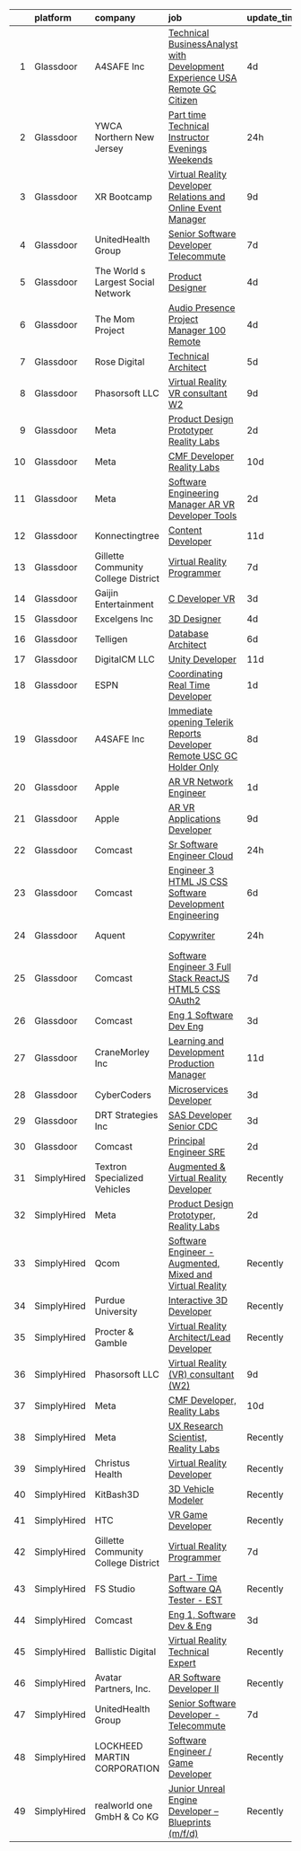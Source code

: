 

|    | platform    | company                             | job                                                                                                                                                                                                                                                                                                                                                                                                                                                                                                                                                                                                                                                                                                                                                                                                                                                                                                                                                                                                                                                                                                                                                                                                                                                                                                                                                                                                                                                                                                                                                                                                                                                                                               | update_time   | location         |
|---:|:------------|:------------------------------------|:--------------------------------------------------------------------------------------------------------------------------------------------------------------------------------------------------------------------------------------------------------------------------------------------------------------------------------------------------------------------------------------------------------------------------------------------------------------------------------------------------------------------------------------------------------------------------------------------------------------------------------------------------------------------------------------------------------------------------------------------------------------------------------------------------------------------------------------------------------------------------------------------------------------------------------------------------------------------------------------------------------------------------------------------------------------------------------------------------------------------------------------------------------------------------------------------------------------------------------------------------------------------------------------------------------------------------------------------------------------------------------------------------------------------------------------------------------------------------------------------------------------------------------------------------------------------------------------------------------------------------------------------------------------------------------------------------|:--------------|:-----------------|
|  1 | Glassdoor   | A4SAFE  Inc                         | [Technical BusinessAnalyst with Development Experience USA Remote GC Citizen](https://www.glassdoor.com/partner/jobListing.htm?pos=102&ao=1110586&s=58&guid=0000018359b91b5f9e43be6f375193c1&src=GD_JOB_AD&t=SR&vt=w&ea=1&cs=1_c63c4a6b&cb=1663657647327&jobListingId=1008142487256&cpc=FFA730268E216A27&jrtk=3-0-1gdcri6sbjijb801-1gdcri6sritn1800-2ea2bbed572fa982--6NYlbfkN0Bzkuy17zoNwKMVjyusHhR7JNYo3SmelKzW8jp1Pa4Tk4P-4RjMLb07I5tBKegwjZOAFUqBb8IKxUVbg6Sb2yF2hAbEuAUte_poIzZhZLj4WyiSQs1WdB5MlT4n1qy2b9rTwH5ewlskCS8S2BH_He7r53HZuLPJynarSWkdIg4Yvs9aL5M-VSltj3lLxAyIyU6mpb9jUTfEktDz4xHCmqM8gjjNTrxJGXX4mu_0_3iKfViLVHjzyrL6nOf5ryQFn5rTgwMwIDfUrt8C_fYcHNtODTjihswjXYfeumGmpv2L4NqsH09oJ07kFBeIMSFFPFqZ_-RzFlZCBcQddxKWpcoNifIxUHtwIzeawtz6rA_jYSxB6abUC--e22prZRlv-frvHJM9hdAR39y_1AV4I3c8Y06DG3ohWeJr5W0g22xL8BTTEP1VKmPAiXBStDiJbTwq3A2CEnMI-AjHTdwhCDerygBTr-pfvk_VCUavc9oM3go-BLzV19Iq0BuzlET56Ivo6L3K0fdVKgZT7COrOzakYSPBlRyQdGCEO-_ZO72LL-jVDKVbEoyjO1UImzNsVSENTshj2_fM_Q%3D%3D)                                                                                                                                                                                                                                                                                                                                                                                                                                                                                                                                                                                                                                                                                                | 4d            | Remote           |
|  2 | Glassdoor   | YWCA Northern New Jersey            | [Part time Technical Instructor  Evenings   Weekends ](https://www.glassdoor.com/partner/jobListing.htm?pos=106&ao=1110586&s=58&guid=0000018359b91b5f9e43be6f375193c1&src=GD_JOB_AD&t=SR&vt=w&ea=1&cs=1_67e37ca3&cb=1663657647327&jobListingId=1008149036620&cpc=B63DE67CBF13A213&jrtk=3-0-1gdcri6sbjijb801-1gdcri6sritn1800-16c0bc6b7b2a0289--6NYlbfkN0ADTHJS3VlMnw-ezkQPvBKpSkExxkBowZwFjI469JvilQOLnjpUdp_7uRNX6e_M-AkmDO7WRRh98UPQXoWUlp9Zprl5vnAEdLs-l6H0Efg6WXLWr6a-qnYk7402is9yovdm_dZqIw9LV6_JFlXSyRyoyOV1YUjtoFmhcylfeN5JqA3esiwu9rOlT5Eoz-zrgs1eyxNhpx-Qku2CVKUP4PqoIZ8UblzLgNWuRzM_TMZ1g6-qaveui6LAWbGzkY3qBST6JXoM8Kk0DHX7ECX2BzRUs1zo2Pf7DZPEGrFHlO2Me5wUC7x-A8wEGTuYslTgWNU4Gvm5gbWO5V_t0jWs8i5B3IEANSu5LKHKEqMoK5DB2uQzF2bYXoEYFZzF8PCx8wOXaGHaVM0IeId9RefOvP8gysJPX-yOZf8_8VMbVOZ5RAiTgVZDMYbv3EUwC8MO_yi4e1Xe5r56_RlL-Whf2JMVNXuEvSE423LuodbtB-UmeoTmYeiE0lLj6FFMHYTW1BQqQQLrKqd_gBo2Mc67cUvQgjsN_25OJl5GU-mckwD04A%3D%3D)                                                                                                                                                                                                                                                                                                                                                                                                                                                                                                                                                                                                                                                                                                                                                       | 24h           | Hackensack, NJ   |
|  3 | Glassdoor   | XR Bootcamp                         | [Virtual Reality Developer Relations and Online Event Manager](https://www.glassdoor.com/partner/jobListing.htm?pos=124&ao=1136043&s=58&guid=0000018359b91b5f9e43be6f375193c1&src=GD_JOB_AD&t=SR&vt=w&ea=1&cs=1_31a21347&cb=1663657647329&jobListingId=1008131023623&jrtk=3-0-1gdcri6sbjijb801-1gdcri6sritn1800-e45df41c8139cd05-)                                                                                                                                                                                                                                                                                                                                                                                                                                                                                                                                                                                                                                                                                                                                                                                                                                                                                                                                                                                                                                                                                                                                                                                                                                                                                                                                                                | 9d            | Remote           |
|  4 | Glassdoor   | UnitedHealth Group                  | [Senior Software Developer   Telecommute](https://www.glassdoor.com/partner/jobListing.htm?pos=115&ao=1110586&s=58&guid=0000018359b91b5f9e43be6f375193c1&src=GD_JOB_AD&t=SR&vt=w&cs=1_0f270100&cb=1663657647328&jobListingId=1008134370803&cpc=0C139D4CAD5A6DB2&jrtk=3-0-1gdcri6sbjijb801-1gdcri6sritn1800-38a9d9a7433f388e--6NYlbfkN0C8O9VKdOj_1Zh75e9_CvYhSsWVxS1Pvi5WUWhsf4w7FIc3O6B0uG3ldAQAeoX1gopL_eZkjMFUEdrL0eUEppvbnvSk_d6Jxv8WTdqgV9JpLm14mAPmG4wevejTDg6QeqWZOqf8H-4edc6dgfckk1NM7pPe9X7ANw5p2tNYUEbpKzUjmtheTcd3UGlVTl75kI8VoAZrKh0nbtl_ZF-g4pt_Sv4T3xXQ_tkdc0SdZjQBIuUNMW3m_7WYD18iPT9z7vW0YVCJmI2_N8ctMJjeKqH9Myax8hTCRJV0W2Z2JjFYOiqfMei6mx7kW2EEBaFwsxNogI5_nq5FJuwMM-DCQv5y-sY2wziC0N1UvbF18Hd-GRDlBFEs6hD3RnAL8nOUw-3V4a5KPzimS-xltD32a_AtetPwqbgLIM36TG8PRFbmiOv_RuT-4dfjHt2OcR4ll_8%3D)                                                                                                                                                                                                                                                                                                                                                                                                                                                                                                                                                                                                                                                                                                                                                                                                                                                                                       | 7d            | Plymouth, MN     |
|  5 | Glassdoor   | The World s Largest Social Network  | [Product Designer](https://www.glassdoor.com/partner/jobListing.htm?pos=119&ao=1110586&s=58&guid=0000018359b91b5f9e43be6f375193c1&src=GD_JOB_AD&t=SR&vt=w&ea=1&cs=1_a97456d7&cb=1663657647329&jobListingId=1008143817320&cpc=7F6F94E2229B3AB5&jrtk=3-0-1gdcri6sbjijb801-1gdcri6sritn1800-f13b01ed711d3a90--6NYlbfkN0DSgjPPcnEdvoK3uuxfISLALE6pB1FR7YSHOr_tSg5_QGIhoz_2VqUepdcKLBLI_zRG1OjeV5PyWtEEUO1DZITcBtqkyUCg_ukOJMmah-4e2nTsmLROrdVrKVEtNjrp5NVO9XmFiDHzXhW8qW5gUv1obmI82ewfsh2mHc2H-y9zmoA-2EExoktN6XNDUL6Q_lKZYIT1-wHZyMecvvzqMWB4gTnAqPYdBuwuEAYtWJ7agvdMPddhLF-Vm4u8pdRCi9B8D-uZ61FZfXvJNtL39dszlDCRC3xHHfCxvn-KF6XTnps52OmHifr8_nTuEZxreeOWfjpdHFc399lu4WRknLdHWDtkWEak8U8qzjGJEc_avrduWqvOp8T02U_vzIxVJcmaiPzh9Ayjtvq2kp7SQ07UckpVnkEnEZXgrwj-NQVdBQVxAA6IrD3a4k_rmePNdeK70KlzUugIUGXY2DI7eX1HHZJ-QqhzkLXJYyM31Tml7oBkUSF2OaTrWDOGps5l5xG5u2s_2SCcbNLMStmtnAajgZoHGVf6LdWLQgTb1bHaEn1tpQNGUOMpoJpr52TJ04__sHx3LTdcycNVbe-i6XM5)                                                                                                                                                                                                                                                                                                                                                                                                                                                                                                                                                                                                                                                                                                                                                       | 4d            | New York, NY     |
|  6 | Glassdoor   | The Mom Project                     | [Audio Presence Project Manager  100  Remote ](https://www.glassdoor.com/partner/jobListing.htm?pos=110&ao=1110586&s=58&guid=0000018359b91b5f9e43be6f375193c1&src=GD_JOB_AD&t=SR&vt=w&cs=1_988b1c70&cb=1663657647328&jobListingId=1008143568041&cpc=F7A2269C793D5877&jrtk=3-0-1gdcri6sbjijb801-1gdcri6sritn1800-9a50d5d223348ba9--6NYlbfkN0BDp_epf89aHDQhKpPegNJQ_ldQpEFZQsM9OcONMGxWx6pU56EKHF58QjVdAUvn2gWla3KR3PrgTL7Y5cj162A6u5QoKxXN8_PTdoj_1xdI3gcg1fufhqWFhN_E47CpqmBanmHmV-hqhjGEUXc6bXmeOnBJF7RUkJJHKBOfQLK4n-zEb_DR43TdzIQo9DJJC3ynUWrkcjXgirSAVH1Om3KzSq04Y_ba703J0mjwbDl9voB_1HHyKNrKJ209wWdeD6Qh1nGwlOTWZhX-pF5dvct0TPOILn80fU07DEcquvfjX1KIXD-hIF_F51QeW89Uo0nTwzQL0otjlYYLn2JSqFmatXvYBkVaXuyKn3F8UVu3EJYMk9Nxtk4Uy4SOHvIkwU2bM48dClnkYViroa65YQs8V8Fih7GG6bqAyaPEk3xOhERliXIcFwOVHZZymZf4ZTEGS8-b79CDOWBmDB1TuWhdhNT0HvWCtax7E9yxfGZxXJg8W6jKxQdAfOSMrKDl870LZv5zuMSuky_r70dJJKIIUw4960piAw5cgcTKpCAL-9xPNHi9YPs67WyL9v9K5cnSU749HZR85w%3D%3D)                                                                                                                                                                                                                                                                                                                                                                                                                                                                                                                                                                                                                                                                                                                                    | 4d            | Remote           |
|  7 | Glassdoor   | Rose Digital                        | [Technical Architect](https://www.glassdoor.com/partner/jobListing.htm?pos=118&ao=1110586&s=58&guid=0000018359b91b5f9e43be6f375193c1&src=GD_JOB_AD&t=SR&vt=w&cs=1_833bf709&cb=1663657647329&jobListingId=1008140749375&cpc=0C139D4CAD5A6DB2&jrtk=3-0-1gdcri6sbjijb801-1gdcri6sritn1800-38f8982a1519aa47--6NYlbfkN0BvrjnhlIknunj6B5uFGHHla5BSmGDnouF8_mjReNBU2kRZZ3EzJErpwlB0shyrLhCFWt-4hesfhg4b3eh4KmA0S9-MT_h0YqwC1eiROxq9fCiMG-zEbntbV2L88dl3E16guXX_mOchMw0yjYkVc3SzFRH-JVyP_4Mc75W0QQU_ags_PUIGN1AnzNhzOGhkk0if4a9YOfICIUjaQ-8jHLPHpC5i61yj4lMFcOeU6eDfmXlEmwydXRmMlLaMryR2yj5RskNibQ9yrkPg_m1UXOPaP5vk1y5o9dfPheNHBed5qVkrI8ZYzVRyvWm-VByQ9665wuZ6yjv8mAI5fpuAu1xCx1b4-99lYQJDsrvxVywkma226mEs9E6M0bp4y7jTcMA9UhvwZdBMcYazgk2EcKfUgu7Tf5eudLqvCDwvb8WGn_9-XX8tiDazrbBwzKstpDRHIL06hKCL-rAc7EbUbYTSQJedkdzeF2ggS7EViMMAwCuHkbXjgesoRI6QgeKUAR6dThn5sVtRSUOlZshXDj0W15ob45I3eGo7LvWuWQx0tmBDRx6LzieKqFi632un_dAqb_DTN61kwj2jQ_L-WYl1HYlrXCUh-_93--3suNDBYf-gdHrUT9no)                                                                                                                                                                                                                                                                                                                                                                                                                                                                                                                                                                                                                                                                                                                         | 5d            | Manhattan        |
|  8 | Glassdoor   | Phasorsoft LLC                      | [Virtual Reality  VR  consultant  W2 ](https://www.glassdoor.com/partner/jobListing.htm?pos=122&ao=1136043&s=58&guid=0000018359b91b5f9e43be6f375193c1&src=GD_JOB_AD&t=SR&vt=w&ea=1&cs=1_bfadc880&cb=1663657647329&jobListingId=1008130940336&jrtk=3-0-1gdcri6sbjijb801-1gdcri6sritn1800-e0a4ef0d7a0591d4-)                                                                                                                                                                                                                                                                                                                                                                                                                                                                                                                                                                                                                                                                                                                                                                                                                                                                                                                                                                                                                                                                                                                                                                                                                                                                                                                                                                                        | 9d            | Remote           |
|  9 | Glassdoor   | Meta                                | [Product Design Prototyper  Reality Labs](https://www.glassdoor.com/partner/jobListing.htm?pos=105&ao=1110586&s=58&guid=0000018359b91b5f9e43be6f375193c1&src=GD_JOB_AD&t=SR&vt=w&cs=1_8b2e5e85&cb=1663657647327&jobListingId=1008146230331&cpc=217C45A42544DB93&jrtk=3-0-1gdcri6sbjijb801-1gdcri6sritn1800-aa15c3213bd17bbf--6NYlbfkN0DYl4UJW4r1Vl7FEn6T9F-rD9lpC-0oMJVSiWjK_MGUd8e8cHXcpv6KPyjLHZEfqkWzKOszKGq6dqKS_f0uPbQ9LVsYev7zRNr0fC-CJeJ1xlH1wwyOJNk-hRByXBW9wEDFjd2UdYXb7YaHgkFRTz8MZy2ebI2i5U6pyNwa7bJVmT7LtLgUZ_4kygSbLXc3ayY5IgXIjKOFpn1_wAnirSRM_m1dlo7-sxP6N8d4Zs-LOiEkaEfbXUELDIaBbDVCjmOgKRGNh5qFleX7Di4pFdJwjy-702kboXRJhpVewBJKRLj_uSfUxvv0hykflDO0x1bN93dqs-gKXEMo-AZdbsvBwemBSEn40_GH9Z9vmD9pe3Dj_hHYSKzLLx9d46A7Yjt5hRDD9BTRbGg-NhszP0fLsgsRJvH1CBikVJkdXP66Etg7GLdDZK9JpxLfNGcq_ghNN7admPbTU7RkxYk2KTTDNkBlw8IR4T3ZeFYdJJ9ATZI8BrOF0hDLbuc1U5pwnLGEU5km2-7bTxzlVzQmuKIwGywjQ44uzVMvQOt9JSqEfaZFN3N8HBtEl22fMWSIWR9yALKi9Yx_aT3jQH9SnHGoO3AQN9EBR93L952yoxGD-9mnpSI8SvWsHogxaS_Sr0IHO1pZT3FTvaMJvHoDef-GKODY_HK0BEm2QVV6kLCJz581gZPHzBngYWXgoCpUlW-kLzsnIP9g-zlD4rDghI9RGbaRitCbmXFx8A5ev-HxiNk9xg_1V73CRug2TzgjnNUP4cad_g-TAspAv9P_AJ8LptsTMxPw4IyuRt9DyrsfK0ykodDBxu75eO-LqcYXpir-pmPznAy78kBwVNR9-T6XoKsZWEQJvC9VVZTWagL4mbe_n5LuPY6I1LZNDGBql_vSC_o3PsJ2yHESN-yZpA4zSqE6BR6Vej5dPEIfEixE3UK1KUBu5Ab_izJe20Yo8t3rZds5cde9ZlbQ3q4g8L-sPNV7679HCHftce26JSWJE63IIaxS86jwU1IxVTp_N0CylM8t3HMuDOZWx6587cBpCkJcnK65WjMdD_UA1QzKssvoHOUA9qbJ29ax2f3UZos%3D)                                                                                                                                                                                                                       | 2d            | Remote           |
| 10 | Glassdoor   | Meta                                | [CMF Developer  Reality Labs](https://www.glassdoor.com/partner/jobListing.htm?pos=123&ao=1136043&s=58&guid=0000018359b91b5f9e43be6f375193c1&src=GD_JOB_AD&t=SR&vt=w&cs=1_700039d5&cb=1663657647329&jobListingId=1008129546943&jrtk=3-0-1gdcri6sbjijb801-1gdcri6sritn1800-a8034b631bc84d87-)                                                                                                                                                                                                                                                                                                                                                                                                                                                                                                                                                                                                                                                                                                                                                                                                                                                                                                                                                                                                                                                                                                                                                                                                                                                                                                                                                                                                      | 10d           | Seattle, WA      |
| 11 | Glassdoor   | Meta                                | [Software Engineering Manager  AR VR   Developer Tools](https://www.glassdoor.com/partner/jobListing.htm?pos=111&ao=1110586&s=58&guid=0000018359b91b5f9e43be6f375193c1&src=GD_JOB_AD&t=SR&vt=w&cs=1_aca1a630&cb=1663657647328&jobListingId=1008146626886&cpc=48B9F4758953335C&jrtk=3-0-1gdcri6sbjijb801-1gdcri6sritn1800-17557c42fdc8b75d--6NYlbfkN0DYl4UJW4r1Vl7FEn6T9F-rD9lpC-0oMJVSiWjK_MGUd8e8cHXcpv6KPyjLHZEfqkVQyaynndbu6pL3H9sRYDGxerKt4kbV4_BrnotzfbejBdk749M--u6S4WtPPjkSx9gUemBOQcLC_4Kqi_f9Z2bXq1PAbY9pUxscEKq_Lv9zulJNPnig673QdFt3i5WW_T1bxk96Zs0NaCrhpo22imkBGvfs13P7-7C-oMMRqnwLWCFeK5qwxftWoHPvxEG_UHfdbW5sShUsN-EkV8tk35JQPI1sqy9O-D5HZxxcq_JohqA39X_kzij32WHFpKFW9Dz-NMaTlhyCCVMs4BbsBfgpSIwf0ySxtDCon1bTyMN8S_-XvZhHAzCm5bL2RONrvwPAfW3P9NP_NFnRE56Q6TtXVp5a1R8nflNqoWTnsf1m2FB02BVSDE4i7H-HewHzgC55m7musRd60MCHRiiFbJ3vhhf0b9t7G2P2gNESU49VSuqvFHJZ22w_YxuEsx8EA_3D3lsFD0lmrm6QqUiVt9T9kWBFGD_2VavIJPinytKkXtyHFanTykO5rOqb8bYceu1wbjfSCDmdxvjAUEoHYb5N1_3dNblw-PceChiNP77LQyO1KZ_LY8034C2tDTFcN0CNPJSXR3SMODlePHIPPcdBX3UqUHQf0FHQoiZEvd7DEo17ISbQnnxgmG-uEY6X8U60IVeyXQiMoFVf8kqGp8mom88bPYtAphPXxZGaiAKI3l44ji-BWSB0qu6EI0cHmO6kDUk6PDOCvoM_sXly66EPhMSxPoLr2lYxYPh2dFieQyM_H7gwVrKgk8aR7lSzmJEdLdZL8D-Rb2voh0UcSp_lbI8qibsXkdFLY3QHx1CUWKGGo0CIErMnpBjy46b98osOm4mTPILOwv2LTliZM-s9h64laQYeAsz3Gb5ZxThQtSmmaMqSa17stfWUEIPvBTvLwNMyIb_7mlaOaEa1OO-Og1cu2uwnyVkZy3Tx1_JLeZtq8bMAY36T6IaOadUE86CyIz_Ejh5aVSe-u307nrcQRegs7jmI5EDN0H7f9YC9v6ODhOkS94cgVhR3OQMBn6M%3D)                                                                                                                                                                                                         | 2d            | Redmond, WA      |
| 12 | Glassdoor   | Konnectingtree                      | [Content Developer](https://www.glassdoor.com/partner/jobListing.htm?pos=129&ao=1136043&s=58&guid=0000018359b91b5f9e43be6f375193c1&src=GD_JOB_AD&t=SR&vt=w&ea=1&cs=1_bb058a57&cb=1663657647329&jobListingId=1008126155644&jrtk=3-0-1gdcri6sbjijb801-1gdcri6sritn1800-66335ed0633e2768-)                                                                                                                                                                                                                                                                                                                                                                                                                                                                                                                                                                                                                                                                                                                                                                                                                                                                                                                                                                                                                                                                                                                                                                                                                                                                                                                                                                                                           | 11d           | Remote           |
| 13 | Glassdoor   | Gillette Community College District | [Virtual Reality Programmer](https://www.glassdoor.com/partner/jobListing.htm?pos=101&ao=1110586&s=58&guid=0000018359b91b5f9e43be6f375193c1&src=GD_JOB_AD&t=SR&vt=w&ea=1&cs=1_ebe46973&cb=1663657647327&jobListingId=1008134555804&cpc=D6DEFEE27D6A642D&jrtk=3-0-1gdcri6sbjijb801-1gdcri6sritn1800-c7b949bb228328f7--6NYlbfkN0BBGG9LMNqL16EzDx9S3nKk4b6IwprgSJginr0DZD_oW_fGju1lNZoRnkzm2OI72Ylx0dZDMqi7giitJ48NMFf9c_zue4cCL7VMz4RraAQZUZZDxhKFIAWKQjqW3-QgE1fzyr1INYtnRKFWhykhpSBi3H4V97NGimafh_0v3AAQ4xSjiQRpwrR16gf5mJRkJtTLwGK-akPU-Q3oAaD2FVz7lLJ_lROJLrtV751HPDFs21MWS3wZn8QZ2EjAm-6rX0ZLIcQYiWEMuO97Wu6x4-dvpRljh9bLnTEnIb7YsVTAAQ2ZCvPnjlOl0YwVnhWh3X4iiGA78SACC-w5pUZ0Q0YTMdJtoMfAXOK3iNahUtojRwZ2gyRKrMbOQh6kHgV_tcgR-DDqXbKiysYZKcmARbc6skdK8NhcAZEI28cvcMWfwbo363eDbNe5BuZNAdVO5e5s9IGmGdBbozJBLmRnExPpxdSBAPVFIIMV7N3T6i75iXOsfsQLVKSna_YshzRgRDVisBHDLNWotA%3D%3D)                                                                                                                                                                                                                                                                                                                                                                                                                                                                                                                                                                                                                                                                                                                                                                                                                 | 7d            | Gillette, WY     |
| 14 | Glassdoor   | Gaijin Entertainment                | [C   Developer  VR ](https://www.glassdoor.com/partner/jobListing.htm?pos=128&ao=1136043&s=58&guid=0000018359b91b5f9e43be6f375193c1&src=GD_JOB_AD&t=SR&vt=w&cs=1_f650b7dd&cb=1663657647329&jobListingId=1008144484640&jrtk=3-0-1gdcri6sbjijb801-1gdcri6sritn1800-225acd0614a079f4-)                                                                                                                                                                                                                                                                                                                                                                                                                                                                                                                                                                                                                                                                                                                                                                                                                                                                                                                                                                                                                                                                                                                                                                                                                                                                                                                                                                                                               | 3d            | Remote           |
| 15 | Glassdoor   | Excelgens  Inc                      | [3D Designer](https://www.glassdoor.com/partner/jobListing.htm?pos=126&ao=1136043&s=58&guid=0000018359b91b5f9e43be6f375193c1&src=GD_JOB_AD&t=SR&vt=w&ea=1&cs=1_378405f1&cb=1663657647329&jobListingId=1008142431333&jrtk=3-0-1gdcri6sbjijb801-1gdcri6sritn1800-658a0057267ba2d3-)                                                                                                                                                                                                                                                                                                                                                                                                                                                                                                                                                                                                                                                                                                                                                                                                                                                                                                                                                                                                                                                                                                                                                                                                                                                                                                                                                                                                                 | 4d            | Remote           |
| 16 | Glassdoor   | Telligen                            | [Database Architect](https://www.glassdoor.com/partner/jobListing.htm?pos=127&ao=1136043&s=58&guid=0000018359b91b5f9e43be6f375193c1&src=GD_JOB_AD&t=SR&vt=w&ea=1&cs=1_86cf1e8c&cb=1663657647329&jobListingId=1008136841801&jrtk=3-0-1gdcri6sbjijb801-1gdcri6sritn1800-134332566407a705-)                                                                                                                                                                                                                                                                                                                                                                                                                                                                                                                                                                                                                                                                                                                                                                                                                                                                                                                                                                                                                                                                                                                                                                                                                                                                                                                                                                                                          | 6d            | Remote           |
| 17 | Glassdoor   | DigitalCM LLC                       | [Unity Developer](https://www.glassdoor.com/partner/jobListing.htm?pos=130&ao=1136043&s=58&guid=0000018359b91b5f9e43be6f375193c1&src=GD_JOB_AD&t=SR&vt=w&ea=1&cs=1_3be56642&cb=1663657647329&jobListingId=1008127157168&jrtk=3-0-1gdcri6sbjijb801-1gdcri6sritn1800-aa3401c364fa0a9c-)                                                                                                                                                                                                                                                                                                                                                                                                                                                                                                                                                                                                                                                                                                                                                                                                                                                                                                                                                                                                                                                                                                                                                                                                                                                                                                                                                                                                             | 11d           | Tampa, FL        |
| 18 | Glassdoor   | ESPN                                | [Coordinating Real Time Developer](https://www.glassdoor.com/partner/jobListing.htm?pos=103&ao=1110586&s=58&guid=0000018359b91b5f9e43be6f375193c1&src=GD_JOB_AD&t=SR&vt=w&cs=1_02f519d0&cb=1663657647326&jobListingId=1008147927815&cpc=AE9F6614D4EC1B58&jrtk=3-0-1gdcri6sbjijb801-1gdcri6sritn1800-8bdcf66edd0df7af--6NYlbfkN0DAFTyt7pbDCC2JPO79CSdi1dIb81yjczP5qsKcZIxgiYm3-7g-689Ur9xqU8QiYHUy96pxBgadkC_wFOSnWlZqkoQgUJ5SDCof8Je01qkONcS1GdxbsbYMJpvmZKzCv3IYT7DQtLb7sQlbXMEHm1Fdx-dCuAfnpFs_At1A4hLwzbs4fNGngPTQBgz1pCeS6AQfjRgFjzEVBr2nX20Yamn1IdWx3sbCi4pz291IH_P-pe_qveZGEsuVZY8E1hu4W_vzk0kSU70weEgOjXUT-U7pQVf_2ynBSz89fLlmP7PYM9EzSQAVFv8-TgCLuC6BWE9ZWAfVkxhXpcMRxeY5hxN37lz0GE57g35mv2GmqQHO9LTt-xOBHHtIYxm9wz0cCNmEtHrVd_8tlJ1Y5JMubpW-9aGfBezO9g22j7znHZ1wPT0PXigvDQ4O5X5TGDTRL_E%3D)                                                                                                                                                                                                                                                                                                                                                                                                                                                                                                                                                                                                                                                                                                                                                                                                                                                                                              | 1d            | Bristol, CT      |
| 19 | Glassdoor   | A4SAFE  Inc                         | [Immediate opening   Telerik Reports Developer   Remote  USC  GC Holder Only](https://www.glassdoor.com/partner/jobListing.htm?pos=108&ao=1110586&s=58&guid=0000018359b91b5f9e43be6f375193c1&src=GD_JOB_AD&t=SR&vt=w&ea=1&cs=1_0460cdb0&cb=1663657647327&jobListingId=1008132359645&cpc=AF1E4A3695F490BE&jrtk=3-0-1gdcri6sbjijb801-1gdcri6sritn1800-5ce361136a4681b2--6NYlbfkN0Bzkuy17zoNwKMVjyusHhR7JNYo3SmelKzW8jp1Pa4Tk2raGOEy5KgPbfJPdBmcKmRw35whf30mrZP0cR8Vs54RPfcd9NG2M85kepgCUpVkiA6rpdOVkRk7M14uaNcdhRYZba-7aJz9pL_fYpL7PEYw9D8xIhaoSfyaJz2YuoKxdSi1qdiQt9EtC06qGmKBSsroKQLCbwlsOS90oaiIB_Y9-2slA9-dKetyOtLQ6Q5NhIIwipTsb3QlntWsXaVzqMYACYhDKasYHJzmhnLiNkndOtvIw57cOnkqxiX4xMpuKe_kCBL8DChJFVrzOsNgntNSO2HxRiQN5VKiNYuLxVmmteDN7uz6WFzHpUPWI6Meyqj0bw9TRR0CAdIC_hQM03abfzmq1eFfv0KzYYVnLbz6CCSBJTR-SwkkobD0_lE_rMblFoYXttGwwZFO81hF_hLbdmQX83r4qn8eyipnabYFtA4FUl6oVTUZkxJ7cxajPYLp6w6NEMLdvPrWlyaAq60Hpin7nDYGBA0eZKnz-2Vdqe3qTfO3xrrfj_Hu0VdvO4nlAt_5NqTBa3tDZEY5TurQC8OE_2S8-Q%3D%3D)                                                                                                                                                                                                                                                                                                                                                                                                                                                                                                                                                                                                                                                                                                | 8d            | Remote           |
| 20 | Glassdoor   | Apple                               | [AR VR Network Engineer](https://www.glassdoor.com/partner/jobListing.htm?pos=117&ao=1110586&s=58&guid=0000018359b91b5f9e43be6f375193c1&src=GD_JOB_AD&t=SR&vt=w&cs=1_8a7b093f&cb=1663657647329&jobListingId=1008146966891&cpc=654405A9B1E0A9F5&jrtk=3-0-1gdcri6sbjijb801-1gdcri6sritn1800-e6ade00f2ab8539e--6NYlbfkN0BvKrLyj5gPmtZO9T8euul8TCxuuKNOtzRJOomxnwSEodTz2Bc-sPZl29JElYHfcoShqmouAB7VM2wfMbtCwPqy3LM_bLnNYeDW0Dli6OPY7IKVsG2oCoLllE5v4DMkD29xFyVXC4VyNdnyMQviPNnPlI1pY50Uz5rFzRI-jlCFRDMxvQEuFqd941o7lOfah6bi5EnEQaA7oRjMJk6ytTlSjNOdBMxTrcEI78jH5BbWFRBbgs1zwmo7MdPy9-ZjmlX7KbcWGQuZH4UBB8OK73iYcYQgW7cS9ymXUnuD7WGFtR29dfxYZ0j4plL2C_6903OzprORHSFpgmPd9zQhkmFoGsWlNPux6-LXXipdCyjI1-vvNsm9BzHT_NCnjBX41UGD8KohZMD1z4ygCFlBxVgXlJF82Z0OhZ_OhYH9Xqu6MKiU2QaEzsMMTjQkjRjweOpsRIh-0BSXaY840N20uJNCciOM0_oX8y35ij3eTk6drSzNL9qXgWvxEplrAP0kduocnSGzQzfHlFLWwU6NkIGXuOezaXf6UxrebI1Eek0Rt2Sinvn4LOiRXqv_wB57L7H8Oq_I7hC7Y4sk-eOJ1BNh_qKHlALWVPkmQlBj3Z6w62LstyZNQJ8hqQ6AYeNz1uXZyDPH5KrR00sLbkxr_imV4fj-ZLhdD9JouBNdV9oxWbsBlgNV-UbDGcveUb7hJKsSUUfbAc7IA--U0FVg_b2rNPg944NV03nnhaJyNW0_L5xYZLSifOlXEWX5d000CUWMEcabQLw5SEnxMUV9uBgS_e0FpFiicE-h8JMP4WLvreClM4UftAPbdIyzbdRCQYnOkzcHUkj-31Qg8K5ePCt-JiKtkNsIS2TluWQuBgClO0IqG7A2yZl4TKKHa0bxzJpb9abI509zfhRStqiCQ0ls4mmKuyvcq6lQPCY_NK3TX8fTeiSr_WwLwBP5yYWeC-IlKKTtlIHhqA%3D%3D)                                                                                                                                                                                                                                                                                                                                                          | 1d            | Culver City, CA  |
| 21 | Glassdoor   | Apple                               | [AR VR Applications Developer](https://www.glassdoor.com/partner/jobListing.htm?pos=120&ao=1110586&s=58&guid=0000018359b91b5f9e43be6f375193c1&src=GD_JOB_AD&t=SR&vt=w&cs=1_ba8593b6&cb=1663657647329&jobListingId=1008130706359&cpc=AC285F3A3ECA6BB0&jrtk=3-0-1gdcri6sbjijb801-1gdcri6sritn1800-55059640dd1773ed--6NYlbfkN0BvKrLyj5gPmtZO9T8euul8TCxuuKNOtzRJOomxnwSEodTz2Bc-sPZlbtkML8D-m4r1Ix6DLeqtxr4SLEKKe7r0fp9wumlFf3rpyvb7KthvRZw6AxaMg4CoDi8hnnfQKaMLXkzhB-_nJGUN4qPAjJPhNVCUnqfVdP2BW7V9NxLCCqUI0oztWxRekC_7FI9g4rkLZ7TWpB8n-jxtG6geAgVtNItuemmziuOwZ_zhWRh8L5vjCzibVMH8g82oUTZhiBLcz7OC_rcEDSktQ6BUXF-0e_Drsxo6B0Kez38YQQnT3PgWuX8FXy260n_GEAZuw1UaY-iUMMje57TG6zZMfitcXx6rtKE-ZfWavYY-Kz1SKAI4t3l26Jk7vnvNzeRrXQ9XQeeBxM7gr7FDyYO9G00_-7M-upCZ6rvUDltpG_Z84kxPafR0bRxOHnfbJXFlXXcKVXEHruBMnY-kDv1ny2v5K9FnqTM8Q5Ifr1ZZ0suqIp8EJB0MOuTKzO8EA8Xx9k3XGH9hZKPHuDCTzpQti-d7T1TTZYIUbkyD8r735_fNPxOHIZLs5UAVnS9pBx_wPIs61bnD5L7Fx9dOLxabNbRA1pi0ivG4krFZYnsiFIRAmpWyjVITPd-9_jIMN-3Bl5fo3beQpaizzPVo5NG3RlvEombcpL3ogzUiuTS01PB4cOGOwEuSkPUtUeIFSzc5y-eIXBFCJ_IqjmXFrYIQWrZUBx8J6pbU0ockPo0wGSP4RUD1ZegnZ3v4LIENZeIv1Orooa6hBBrRoAS6RexbXH24czXR5VRM4O5eG0wa_y520nO2j-LraqDxO8GcQRQpQ-Cw0_7IDr9X0U7dz7YXtZkJCrs4WBTbMTqSKZqX_3g3T6cCVaCJHEbdBmbjlMH-KuNmsc8BAecU08EaYJKwiYjfXkPr8cf7HcFm5Rnytt8AoT5zzYkX3iu5P-M_4WyKppWsehesV86Cwg%3D%3D)                                                                                                                                                                                                                                                                                                                                                    | 9d            | Boulder, CO      |
| 22 | Glassdoor   | Comcast                             | [Sr  Software Engineer  Cloud ](https://www.glassdoor.com/partner/jobListing.htm?pos=114&ao=1110586&s=58&guid=0000018359b91b5f9e43be6f375193c1&src=GD_JOB_AD&t=SR&vt=w&cs=1_afe38ca0&cb=1663657647328&jobListingId=1008149610012&cpc=4B86475FAF393599&jrtk=3-0-1gdcri6sbjijb801-1gdcri6sritn1800-b8ebbb85b1c9e586--6NYlbfkN0Cj-KmZPsf9w80C8b1WzNVrlanjD2SXJjxuCbUWHsXPZlTAgGmdtIUzoKTi6fK6Wvbg46zGuXmpZDedazFsvbEWAbuASaDNkkMDHL6Sxkawi8N-YuZXsdKFSe7cqpWS0Ec-zarlO84wGoVhxgbDCyL6uEwpOECp6__3NICdWGxhw0VhbcPVwtGqdnt8DbUUkcN-pe4FDRhmTmAqDXs0lq19xK2FIlSsazALaaMktW0sWVFhPcNURz08nrB2jagv6UOBxjh4APhQR3BCy3x91eTT4knBDXMIF3RvgXcezaIjQzABIgplAYMLWlvxCTerkw2FJG8yLSC1UVxwfDkHQYZoUKpOniYg-Ii6pqWril9IycA-SNZcU2TI4oH5bJX863hpoTYmFYCXILO3efbSrn5z-e6EDncY7Ls0ZqN_Avf3BJwe7lJgcxKlb7QuL5n15Ku8PVtgNWB1xIigV47PfBgnBxVUHzW3J4OsaL15PF1DSgEeIhS3zfqCf9n9ZiGM2NSQ4pL0Uw_lt13xV1dziQ3ME5_MHp90U-Q9N7tyAG77p_H0XnG-j22zrI20xSwrCrCm58GudAC-DHuOmedeaaImiU4JkcnZOkZnGO0p3ITEPc1et1pkyqGpNquIZ9NXTAvG-qGPQbMfDR0BNe7IstSXMKD66nrfxxbkUv5L37KoiJklF3D7DASqkDqXw08ANr2Ezrsqz2DHbrZ-WhzbXNtPSpbVgCJO3_3qG7ntelWx22BmsUCf_GMi6K0r5hGl2oWAmSdOT_pmRSEVUVJLUO2KQsxXAGiQzemH9_EGnYfp5ReYVAaGEPYLkN8a07jduw5Qhoyh_mCtubcVh0g8WUuVpCL0OnfnrB19BzYNQlPeQ6YMwH8aebov_y74OEDxvVRvdVpqVii2KSnP3bgZ_WImPlcVO0JeV_pjShqSlSJHIQfP6l8YKN-snDfgd3-OkaUJ2Oy_FaPPmA8LoI9SgVCm9YDk5E0l1JW9V5HveZ_dZoqZkXR4EKJkqVEsZxCOzf4HZvfr-ydTW2qZW8cbzpfBoaDlSn74RbM0uLuxLMG0W-95IF8O_ujsUZY01fqF2ahEOelcNflr3byAvErfKnrLkRC-yLeJrgXJRNg_LQm-gVluBkLom889ILl_pbw1AoIdNBr-AyOa-jW4PyBnBIlU)                                                                                                                                               | 24h           | Philadelphia, PA |
| 23 | Glassdoor   | Comcast                             | [Engineer 3  HTML JS CSS   Software Development   Engineering](https://www.glassdoor.com/partner/jobListing.htm?pos=113&ao=1110586&s=58&guid=0000018359b91b5f9e43be6f375193c1&src=GD_JOB_AD&t=SR&vt=w&cs=1_c5eb5444&cb=1663657647328&jobListingId=1008137671489&cpc=1120CD366D53BFD9&jrtk=3-0-1gdcri6sbjijb801-1gdcri6sritn1800-671d81c647333f97--6NYlbfkN0Cj-KmZPsf9w80C8b1WzNVrlanjD2SXJjxuCbUWHsXPZlTAgGmdtIUzoKTi6fK6WvYg1wv3xwoMly1ljYk9L8pZrhrAu-lvNfK_oQ7mLOkmE8hnuoQOFOM98wh181Q7kSOI3pdg4crNEvTaaeaohU5irgGoWEfJT9v4y0XT67-2dymyKaTpAHhXed8kGs0axQY0-MwTSaqOYJ59Fl6ZXdK4X0S8oCUkvuaZ3d_fQ67QlCj5g0dTmiK9IHpmYzkZH9-ZSjYBlpl0LAdsFMiGx4msyyOr-aAeKiVQg1ZY_PjWFwW02ExTqUX0hLbgaSEbXMvOqL5UvemZsjIYAKyWQTHLdo2qzCzOtyrlupNZPvkycP1e1gK4NcXW91tGpCXesXxFVMFhSSnzQDfEvjDFOWqdiuXA_2wu1YIXHeAi2rMWJ4ELy5RhQRO4m5I4p-5cMtSu6f8jcCqHHSUuBRHTibi2yegb5taaCVC2gVEczr7GkoxWhihFFvUOmELWyvXTeRzb3oLW3TAIN7rL089qJCHOIxiX3T-_5EanEYrPMl8El8m6HGmW5_DedQe9lQar4tojcJTbUDJe05WjyFNhJmsLs7kExZhbCcjlDFg_edkquVTc2aIy8UKHe_EEb7dU4a5H-o0Jksr-KpIZvh6qWk8nZeXnCKWClcZJC6DbXADOQ9KaI4czGoPjekyYN6FW9W30x_K0SOWeIDEo8B_nofqy9L3jbKEzid94N_vclf_p_yUGFFgigl60URrXaJMXdItexVCs9Zy4QivoWGqG1fuwC-1I1m59nNKRBonrghdEzujjw8xLiuVsQBsyLm19Y6waWi5SP6SlZHT2F1c3sgvrEAU0C2hybO9PPZ-U8GReK5_9NC1z8-pw2x6c82xpfySWr4gCJSUgbW4fL5IfpxuVK-2Ota9Lmt2306nXApwhqR8coWLqXYAji2d-fB15U9sdOKmZs2lJDHu7cwEnkwGvez0QuT1lFk7g9jIRYhifCwXuV2gAWLRcEamrmHQ-Td9q-KN8F4wIISI3C0lq3zvoIX9IiGb6bkqh_cA60ZDdj4Ji5SU6wXdq9VGXRCTro95herne5J9r-rbolNVKCgUhETMGA4kdbTe4djkZcqkiRpmoLXzVp9gWyZYXbDnjuy-rGEzgqSVk1z4Zf0xmACbL1Xpz0MMdHXfA4yLBdBWSpgYTH6nxh4UBfRNNKnylJrf9cJS2qjuEU8tIve102iqgm5W1BsoRwFhA5vBq47wIqA%3D%3D)                    | 6d            | Philadelphia, PA |
| 24 | Glassdoor   | Aquent                              | [Copywriter](https://www.glassdoor.com/partner/jobListing.htm?pos=116&ao=1110586&s=58&guid=0000018359b91b5f9e43be6f375193c1&src=GD_JOB_AD&t=SR&vt=w&cs=1_c2bd8883&cb=1663657647328&jobListingId=1008149560635&cpc=FB7E4A1762AE5BEC&jrtk=3-0-1gdcri6sbjijb801-1gdcri6sritn1800-44a054f2317c41df--6NYlbfkN0DMrcEu7yrtATojKJA7cEzGQ3FdRGWLh0CZQInL4ECGI9gD0Wolx9R2v-Aex0-GK04WQ_Gdw9peU0mJ74Nv9j4h28cknoma2wMlPK_alqmnYvYsHusEOmMEJtwcngNn3vniXk5FVQPyiqeSUbFz3Zt1lgg3jXbSIE0N80cjX2gMb6o4x6wdCAGhODlplTfc9IXH5yOpY5eiYKRam2hMvl76ygnUugibx9YWJKh-i0R4-rbDpJ1V16nSYaGQt_4gnRjEa9y8qE8TrWEjHHLGoQUoPz5iE4zlFNrhbx6qS0C8Cj2-CFs4a_FqAxcl-LyioWwDZlsMA_fzOIp6fIdxMpKZLRWToo6klRjhJVJJLHKAW3Je9-LbNfISVwKh_4CXEn8_8vTmjpOp_0GCC_vZF3hiX4SJiYWRXwFtQJsmBactgmxTZcqBXiqjI6W9KQDyNKliPlTxmUAgJfr5fDmK1SqM)                                                                                                                                                                                                                                                                                                                                                                                                                                                                                                                                                                                                                                                                                                                                                                                                                                                                                                  | 24h           | New York, NY     |
| 25 | Glassdoor   | Comcast                             | [Software Engineer 3  Full Stack  ReactJS  HTML5  CSS  OAuth2 ](https://www.glassdoor.com/partner/jobListing.htm?pos=109&ao=1110586&s=58&guid=0000018359b91b5f9e43be6f375193c1&src=GD_JOB_AD&t=SR&vt=w&cs=1_a0a8437a&cb=1663657647328&jobListingId=1008134997925&cpc=C63BD00756FD6F58&jrtk=3-0-1gdcri6sbjijb801-1gdcri6sritn1800-b39c477968e3feb0--6NYlbfkN0Cj-KmZPsf9w80C8b1WzNVrlanjD2SXJjxuCbUWHsXPZlTAgGmdtIUzoKTi6fK6WvaOMNfw6fJTRHPl8B2AK8A9CRlTQEs8TbvyskYK2a1ukqBoMYRh7OsNB4y2qakNTo9dCPPrj5GKoSHjwUa7MA3A5BIKEPzTOjrkmH3yhQJ2gD8w3PyWNjuk5sC5HoziV67v6T1L_dGTSuTIsgk_RHOEuWGhPrRX9C6KnX9Rsze_LHjMnLe835p2Fb1oUL8WN5QhG1TXAdGKd4qgC-wGrlMC0V0eqpHYutGfL7yIT_rb9L9wt3iISl5UB81Ep0fdZXIvugBIZ-Au1UbPttLDGBGg-3Fy5r5J9cHqUy2BNsMxbPalzhwXYkQh4a5DdDLWRVU0fkg3fzk6VPz8UMHe18tLFBpzY4i9l6bzFKkEq_AIBIX1wQA0zsTAbziDrpQsisl-cJRI5SN_TXpRAqdJYlVJkWotPG8-An7JlIZIvi6dtqtux7jffhwG4lBP9prcAFaY8tCAM6tZv6ez70bb9WaeGYzBYwC1gDxffTonb1d8lEkLUUQ27Amu8eEBUaAuMeykPWSd2joOmeer8zNS7J_WE9UTZa_Uw7VYB6ohYluDb7gQsiTmc6B8qTMqXdar-Kz9lfQG8zIGLP732Di_mdQlbyVDLaUdXnD3btdcebeknt49qCHoka4ELv0UgtvWTC4gT9LhssPt4tRWw5ohS1qu8XH0pSt89dT1nT9uVlXlPQDlJXphYmdrmb8BR3EWFHFgmBfuxlRZ581lWU53mGZ0-TF1eHOwpe9x6-VevOOpHw1opXptSCOyKEkI3gArJGmKa2GOKvZ_hSpypiiw32x7ngNqcD6kIdNTeVp8qkjF6OUChNjHtOhkcHe0_aF8FpzsZn_uPkrDXeW19MoY_gn5hk8cJFKhY7SQKbZYMjBEE4LkoAM0-qEmP6JFucKkWUCaI1Xqyf-pKut0B3FzKEb9aBuXvReuLGiMP8jAbWco8UwD3xrFnW6y8z7eugF2hQL4ORVEYE2wXqfclaeKHvLsteaPZ6xhEJQ_sogwGHB7mpg1aWWkEZb-v2B_YgdprKe4qgcPxKLiWCFa96THWJmM7suiIQMISBUT5oi4dDJUPqNoL31BcBlIN_I80dnmK5HJII8Tl_444URu3blZDEHzmkq3bpxWA6AsCND8NHAwCOwgzwffo_sihnxlutgyD5VQ6_ZDcZtU5RAnfcJEx88D_t4UO2aZFfPEeuoOY3hokj6t0u4sipen2cx6yw-l2jg%3D) | 7d            | Philadelphia, PA |
| 26 | Glassdoor   | Comcast                             | [Eng 1  Software Dev   Eng](https://www.glassdoor.com/partner/jobListing.htm?pos=104&ao=1110586&s=58&guid=0000018359b91b5f9e43be6f375193c1&src=GD_JOB_AD&t=SR&vt=w&cs=1_a49dd9fa&cb=1663657647327&jobListingId=1008145735059&cpc=7AD1D84939BBEEF3&jrtk=3-0-1gdcri6sbjijb801-1gdcri6sritn1800-16e79e025295c344--6NYlbfkN0Cj-KmZPsf9w80C8b1WzNVrlanjD2SXJjxuCbUWHsXPZlTAgGmdtIUzoKTi6fK6WvZRja3CMjWw-P_lahFw-FeImyRvihjIGW6SnElz1NvzW1pwjFwdq9tQgaSLR-RbYkzX6fI8nTJ1qgDKEoPYyBu1a_XOpisXjt-6SBBGKu4vfnhBRPlry57tAMk5Q9TCRLRhJcezBNb8S8_3099xYDsFZ7gpJWLzjNEPOOnbmoV0SZc2Gz-wUiXGFT-lVqCoGp1-i0zv8_g63cPy3VppDP2t5LOpPLbAjEVKPVdexdi0NN-j-bAiVL0yl-QuykucDPLMAmRCnuxn-auUSiRD7rNlI_9nG9at7n_z-6bavGesKqxHaFKIhdvBtEUxSP-GSNOyHE_rebKm-c_sFVeZwW4QgqUpTlTEIcs71MOHfLwU89E0SjiUP8lQ28wEjyaJutDvr7peAeRJiVS70rXtQSLO1o1aVi7AQPNHxXI-AWCdlpDKUSbkRGkX0FJga0XBq7p8AqJXPVNSAxCKaj4m1e2LJhGaJ8qp-UzVP3z1syKH4r0nRHXJoTtCAt3pbil_RRKungCQC-k9em82U34tNCm7MmlQ4mHvzzrFROsRiPjKacJo2UrInJdI1AQDJfm_4aLBhBbkS-5qDmx_-Bll1w28XHLM9Gww3jREuFNK3EZLpajmc2xsiYqpCNeGy9oFhg21SEDery9-Sh0kRSWnFZ0D_uYeU3sNfSiTMIjaz8e9APHIXYeJNQXpRgsOhvGu2EY8inQqeZK8eNXtkLnxUKnjaWcgy6xsRb0oVE2EULwR4lLuqGO-g_unwuOFuaR78QAcBNQcnK02UITfZ9mS6QM34cNDn2vVdOWuIbiAOG4DP3GqMDC6XugxY-Q1gFN_EvschwUxGYsQnxwC6GDfO5xtdSWWP7f6LazcYY_F2l3jg2rTutyVg3r6kd-XprSJlP7XfUakZt7jnLYQHw2GNSBAXO5CXoSZdzT8JAfk5M4KDbvgnQfyU2aZkk8BMLwmEYPnOWfHKsOLcedbmJbwWurwrYMebsPzDLBkzAivRtKecHe0kCa71ixVxKMlyioq6U-8q3rXuVxKJwvy4M_3HAykGoQvIOXUj4D59Imsux4qY1MpfRF9pqps-sJH65GWF1zuvbsIZaZxzIe-_XR1HnBSKCgQUZZzT_g%3D)                                                                                                                                     | 3d            | Philadelphia, PA |
| 27 | Glassdoor   | CraneMorley Inc                     | [Learning and Development Production Manager](https://www.glassdoor.com/partner/jobListing.htm?pos=107&ao=1110586&s=58&guid=0000018359b91b5f9e43be6f375193c1&src=GD_JOB_AD&t=SR&vt=w&ea=1&cs=1_e800773f&cb=1663657647327&jobListingId=1008126705693&cpc=95727D28359A3DAF&jrtk=3-0-1gdcri6sbjijb801-1gdcri6sritn1800-c77e58e317422863--6NYlbfkN0APToHrk7ILONyRglvlT3LJMO76dZGJsKlG8WQjsY8CqzJJDeCOMXQiAcrEAdzm8yRMafF04vITX6WyfBr-ka6HszUMHF_exwhmAhrTtEsvUgTLmPalYTl2Nr_yLNrUUx2PptdbrSgro6ElyqwUNCU9aaJHFCE74Re2GyhzUvqK66nVGGLC2zODnKyR9ATjYkliM78F04Pn1EsDIrmvRTM3iUci2KPIMQ7j9LwNhQtDgOL9Qoy1dCcwEgUR-mKP4w73HLpVKedfOb73pOgIE-dhq9PdSOr5M7Q_AOWs1J9F_gGmTEiSWox2tGtGcSrO1RcB7KKpW7e9qK9D4K6TDi5CHcs83Spih6qrv5oRvxhOFM-mc_RSvpPEz-wcn3KU-3eLcsyfOUkVRRTCgPlb6AzdRCM1ZLmJtHbGlvoinoDx0l8AXMflcXr7-X-Zd_2ph_ZB3Dbp3aq-NwynxDGOOzSNpzGqGQnHFH5lHY1ATbj0uRjHy-be8g0MEk-q3UnfPXL25RIm90YEyHCmSfOpIvFsvqD_ZBh3Qlo%3D)                                                                                                                                                                                                                                                                                                                                                                                                                                                                                                                                                                                                                                                                                                                                                                              | 11d           | Irvine, CA       |
| 28 | Glassdoor   | CyberCoders                         | [Microservices Developer](https://www.glassdoor.com/partner/jobListing.htm?pos=121&ao=1110586&s=58&guid=0000018359b91b5f9e43be6f375193c1&src=GD_JOB_AD&t=SR&vt=w&ea=1&cs=1_4dd70d5d&cb=1663657647329&jobListingId=1008146013090&cpc=2CAED5C921A5F994&jrtk=3-0-1gdcri6sbjijb801-1gdcri6sritn1800-aaee923e574e902c--6NYlbfkN0CpFJQzrgRR8WqXWK1qKKEqALWJw739KlKqr2H-MSI4eoBlI4EFrmor2FYZMP3muM0tqmUw6C3hYH0EgjTcXaIpSIPcAEi8s47EPAxjzgTaZsvZcsgeazw8ceUTN1_TJXOSKg2Dvn0ktyy1S0AVeaKPFiQAomTgFZDFkF79LkUrU59oG8lVNKh2vSZQ_D2aXnuT4ViWGg8caD66lYgP_93pYcYNmyEj5cmylHWk5cVeVHQ-3QYVk8QDGtydRtg_BYOmiXsgjrksIUbgK5YAFcoEbnXapLaJqBExB7V-g9oueNbjVRv0mAZjehlpOqa5oHXXcUFA-HciPrJj--1SjtKz3ecXpRXjRzLxuidfgmwQG1F9U4av_-FA6SCIfOI_2JqyCe3QaqN-1sr__mQ7Ut9UuWOR5L7HUEY7zIXOqJlaF3w9KcRz5sI9Xiu8khrwFlWlR0dZltO-mV2aa5srFD7RlMXf7CXHjRYW5mY2Uvm6D2EtapX4_T619hQQZpcfMxlTfORDMjotnFFX54NyThB0r9aELxipuQxXq8Pb1ZdWacxmc0NGd_211iSy35bRVv1yzhlFh3GxHYo9GK-UE8gcm2cVVvh6LFCKyMsz3IAywfscwEnMSS5AfC5xmxAgkRjYm56Tpu58SIIB6km_h2purEP3ig5DItOSeAju3ADAWgxq4eUZ-5ocKd59aU1N4_9klIdsywf360idKKd9_ribmgP5FAAkMelJF7AZ2Z9p-xxBe_pOIHsbO4EMam6PT63cHAqJSjX64moyCJZ1HRkBfqZl7bFo-_ZC3-8qb-SUyGdf2CMznpDn0ZN_hbD9tBQuJbOMJWeqatLYJt2M-6NqJu53JloJMaargZnUgn2N15t169ssfoDvybBnOo2aZVn3PS3CY4xtZREu6mX-yJgBbYu2gWqFiwjUIDMCCFm22wSaKuJjUbISHR5hr__duI1OqaFLfmT9q4D4Z7HpUCcrqy2MKi_B7g0%3D)                                                                                                                                                                                                                                                                                                                                  | 3d            | Norfolk, VA      |
| 29 | Glassdoor   | DRT Strategies  Inc                 | [SAS Developer   Senior  CDC ](https://www.glassdoor.com/partner/jobListing.htm?pos=125&ao=1136043&s=58&guid=0000018359b91b5f9e43be6f375193c1&src=GD_JOB_AD&t=SR&vt=w&ea=1&cs=1_9d9d9173&cb=1663657647329&jobListingId=1008146090887&jrtk=3-0-1gdcri6sbjijb801-1gdcri6sritn1800-bca70fefb258845c-)                                                                                                                                                                                                                                                                                                                                                                                                                                                                                                                                                                                                                                                                                                                                                                                                                                                                                                                                                                                                                                                                                                                                                                                                                                                                                                                                                                                                | 3d            | Remote           |
| 30 | Glassdoor   | Comcast                             | [Principal Engineer   SRE](https://www.glassdoor.com/partner/jobListing.htm?pos=112&ao=1110586&s=58&guid=0000018359b91b5f9e43be6f375193c1&src=GD_JOB_AD&t=SR&vt=w&cs=1_213009ad&cb=1663657647328&jobListingId=1008146368894&cpc=48B9F4758953335C&jrtk=3-0-1gdcri6sbjijb801-1gdcri6sritn1800-0bdb8ab1f665608e--6NYlbfkN0Cj-KmZPsf9w80C8b1WzNVrlanjD2SXJjxuCbUWHsXPZlTAgGmdtIUzoKTi6fK6WvYiE64vmkJBymtou6KLChkTQ2Vs6UqfYqh9yBmyT1xfPKbGLpHUB-JbytpOmstpGHZ0E-iO83K0VypxN6YzWpe4Ss7C2v1swqxT3qGjxi_iKcheWWQsQSoMfL50-xdkY5vBJdM55_bd-FulW3PYoGxB-W1Dkcp17Ups15IpA0870i8NxFkfrhQx6mevuAJAmVu1BbGoYM1wK8EXA_YbVYZrH5mSphriYVYmxN3oca_D5LDpoEnzMpwPW2WZJ2-T_XGubTDUIdnSQZaXNVAACM6Grg5Skx8Q17e45PvwxCDbL6QszU-KIQTBB2S3noe-jYuNQsgCXJZuthS-Qx2_TngafkRC2xe_xxBqRsByJGa6iwmMCQZO-qovUmnn1Fwf0rQxzSNWOEum4scQA6BZeNJSVoU0nbCwEWlB08_IpldzXQwexKtBzB-ojV7INhS2X7cfdo7Obr7Io067Seyb4fzv4wuQdWHEcU3qbQhZfFb1krFxuXQWMaGG18Rjv8hMwbPlpteHHbdtDFInuyVze7uYljnXNpWN40oa_boszZ1pXgNMfX5M7fEakrJqkEX1mpeTRnK8AuOMlS3wpff8Sl408mdSjUrUZPxpDPNHjubJVascy8tNFKnHlyD-RfZdrfRZHDpTFDiA_yCdCtuc0mLsDsEg2vD7oaZIQkYsU8K9I727TNWRH2fiaWFVBgKSYkGfUSjkAD_90X4vcTLxPktx4v1AEPe3km_F9kqpDuyOb6AWbg9jJIz8sYi6HuUrhIMSdUgNDM9tytZmXnBKU3t0FVNP8nHTM7ou3g0b3Uheg9yCX8GUBWpSEPX6DqkPp9m_d_x4hgECFt4rz-tgcj-9vtyVsftDcfgyYlPteRPN4kTY-d3i561aH0LsulvzfJoWEQDC2GKe9SHBfyIaaCfQr-bYVsYop4pX3O2cIQKqgZCwpwa9LyEibg22rshWiU82SOVIaYEUCg6Bgctt2Onh6D7kYfTyMFchqHMN6zFkIzgrvA98QNxhpnNSCSYdeE0ZXmJrj5voQYASanHRzAhb_A5xWe_huXB0PZKEmTCVitPOtf1FSsD4ouMjr_DBtOEblHdm23isvw%3D%3D)                                                                                                                                                        | 2d            | Englewood, CO    |
| 31 | SimplyHired | Textron Specialized Vehicles        | [Augmented & Virtual Reality Developer](https://www.simplyhired.com/job/WarCGVOAlyofs08Gw0q0pAzYgJhuohbzr5-X3QZsyYsbjEkYULGVHg?q=virtual+reality+developer)                                                                                                                                                                                                                                                                                                                                                                                                                                                                                                                                                                                                                                                                                                                                                                                                                                                                                                                                                                                                                                                                                                                                                                                                                                                                                                                                                                                                                                                                                                                                       | Recently      | Augusta, GA      |
| 32 | SimplyHired | Meta                                | [Product Design Prototyper, Reality Labs](https://www.simplyhired.com/job/69UetlNiEn92F8GU0BGpHbb4CY-sWiWlY90SU9d8D6maX5aZ7ImVcg?q=virtual+reality+developer)                                                                                                                                                                                                                                                                                                                                                                                                                                                                                                                                                                                                                                                                                                                                                                                                                                                                                                                                                                                                                                                                                                                                                                                                                                                                                                                                                                                                                                                                                                                                     | 2d            | Remote           |
| 33 | SimplyHired | Qcom                                | [Software Engineer - Augmented, Mixed and Virtual Reality](https://www.simplyhired.com/job/rPaOgRQUOO-uwB0dr36CH2vpyrMbODf0PWh1j7xqeEFKGpU0ygPp4A?q=virtual+reality+developer)                                                                                                                                                                                                                                                                                                                                                                                                                                                                                                                                                                                                                                                                                                                                                                                                                                                                                                                                                                                                                                                                                                                                                                                                                                                                                                                                                                                                                                                                                                                    | Recently      | San Diego, CA    |
| 34 | SimplyHired | Purdue University                   | [Interactive 3D Developer](https://www.simplyhired.com/job/V76HiP4xnvRBBT6K-n3_Aj63UnWdSszyw3n14uNA9KGovlsslfuQvw?q=virtual+reality+developer)                                                                                                                                                                                                                                                                                                                                                                                                                                                                                                                                                                                                                                                                                                                                                                                                                                                                                                                                                                                                                                                                                                                                                                                                                                                                                                                                                                                                                                                                                                                                                    | Recently      | Hammond, IN      |
| 35 | SimplyHired | Procter & Gamble                    | [Virtual Reality Architect/Lead Developer](https://www.simplyhired.com/job/ozw_teaUirzci8ByWJu9iJSHaYKMrV4oho_I6L3xx-RWfhmJLo4BAw?q=virtual+reality+developer)                                                                                                                                                                                                                                                                                                                                                                                                                                                                                                                                                                                                                                                                                                                                                                                                                                                                                                                                                                                                                                                                                                                                                                                                                                                                                                                                                                                                                                                                                                                                    | Recently      | Cincinnati, OH   |
| 36 | SimplyHired | Phasorsoft LLC                      | [Virtual Reality (VR) consultant (W2)](https://www.simplyhired.com/job/Qf2qz0-rxdBZTu6LDBHiAhqGb9Sucre2GrO-KcMJib8E_rXVGsMSQA?q=virtual+reality+developer)                                                                                                                                                                                                                                                                                                                                                                                                                                                                                                                                                                                                                                                                                                                                                                                                                                                                                                                                                                                                                                                                                                                                                                                                                                                                                                                                                                                                                                                                                                                                        | 9d            | Remote           |
| 37 | SimplyHired | Meta                                | [CMF Developer, Reality Labs](https://www.simplyhired.com/job/9uq1o0UC6xYXTTSO0AdWtTM7F2_B9viayJnwGXId6zRJFA3H4xo8AA?q=virtual+reality+developer)                                                                                                                                                                                                                                                                                                                                                                                                                                                                                                                                                                                                                                                                                                                                                                                                                                                                                                                                                                                                                                                                                                                                                                                                                                                                                                                                                                                                                                                                                                                                                 | 10d           | Seattle, WA      |
| 38 | SimplyHired | Meta                                | [UX Research Scientist, Reality Labs](https://www.simplyhired.com/job/VHn4RQyxmOTL3MnRW7gNKl9oatyidSb2KDb53d_TcQZAY5pVy4fu3Q?q=virtual+reality+developer)                                                                                                                                                                                                                                                                                                                                                                                                                                                                                                                                                                                                                                                                                                                                                                                                                                                                                                                                                                                                                                                                                                                                                                                                                                                                                                                                                                                                                                                                                                                                         | Recently      | Redmond, WA      |
| 39 | SimplyHired | Christus Health                     | [Virtual Reality Developer](https://www.simplyhired.com/job/2f_PtQgPRCUSDTbuKAE-pGVNrpMX5K1kf8b5QehmkvMx5zFbik2y9g?q=virtual+reality+developer)                                                                                                                                                                                                                                                                                                                                                                                                                                                                                                                                                                                                                                                                                                                                                                                                                                                                                                                                                                                                                                                                                                                                                                                                                                                                                                                                                                                                                                                                                                                                                   | Recently      | Irving, TX       |
| 40 | SimplyHired | KitBash3D                           | [3D Vehicle Modeler](https://www.simplyhired.com/job/VwgC9IB3ym8a8J0kNrymmSSw5lslDouDxa5vl13riEBIvSMSPqRqXA?q=virtual+reality+developer)                                                                                                                                                                                                                                                                                                                                                                                                                                                                                                                                                                                                                                                                                                                                                                                                                                                                                                                                                                                                                                                                                                                                                                                                                                                                                                                                                                                                                                                                                                                                                          | Recently      | Remote           |
| 41 | SimplyHired | HTC                                 | [VR Game Developer](https://www.simplyhired.com/job/2pf63Ve6Gqz-fUtg9Xn9cnNmf2QO-7qlhrgvte6sKYdT-r1244ZvKA?q=virtual+reality+developer)                                                                                                                                                                                                                                                                                                                                                                                                                                                                                                                                                                                                                                                                                                                                                                                                                                                                                                                                                                                                                                                                                                                                                                                                                                                                                                                                                                                                                                                                                                                                                           | Recently      | United States    |
| 42 | SimplyHired | Gillette Community College District | [Virtual Reality Programmer](https://www.simplyhired.com/job/JZX4UNn2WKkU9vcjoDqy1FZyAxv9X_Q-ZvGyjk7_x1HIVsaKiXN_Sg?q=virtual+reality+developer)                                                                                                                                                                                                                                                                                                                                                                                                                                                                                                                                                                                                                                                                                                                                                                                                                                                                                                                                                                                                                                                                                                                                                                                                                                                                                                                                                                                                                                                                                                                                                  | 7d            | Gillette, WY     |
| 43 | SimplyHired | FS Studio                           | [Part - Time Software QA Tester - EST](https://www.simplyhired.com/job/QKWHMYaKK2Eypv9mc4RpPFxvF2Jxn3QGBV1LTdAKjqxy004BJlE44Q?q=virtual+reality+developer)                                                                                                                                                                                                                                                                                                                                                                                                                                                                                                                                                                                                                                                                                                                                                                                                                                                                                                                                                                                                                                                                                                                                                                                                                                                                                                                                                                                                                                                                                                                                        | Recently      | Remote           |
| 44 | SimplyHired | Comcast                             | [Eng 1, Software Dev & Eng](https://www.simplyhired.com/job/0Liid_OnlCF0hqYLrQGxOTXVPL4h6_UHAon5ZNstmdEhn8nO3S9yyw?q=virtual+reality+developer)                                                                                                                                                                                                                                                                                                                                                                                                                                                                                                                                                                                                                                                                                                                                                                                                                                                                                                                                                                                                                                                                                                                                                                                                                                                                                                                                                                                                                                                                                                                                                   | 3d            | Philadelphia, PA |
| 45 | SimplyHired | Ballistic Digital                   | [Virtual Reality Technical Expert](https://www.simplyhired.com/job/3_Z9PvPR1KdAK9FvakgJUX5eoOunP3Vdusvs2xDkQg0VEPa7Ew4k8g?q=virtual+reality+developer)                                                                                                                                                                                                                                                                                                                                                                                                                                                                                                                                                                                                                                                                                                                                                                                                                                                                                                                                                                                                                                                                                                                                                                                                                                                                                                                                                                                                                                                                                                                                            | Recently      | Williamsburg, VA |
| 46 | SimplyHired | Avatar Partners, Inc.               | [AR Software Developer II](https://www.simplyhired.com/job/UeNDfsvrvGKqJT2_CcRkXhDQimk6kBmqp97LV9GSoNPJsJtnaRbEsA?q=virtual+reality+developer)                                                                                                                                                                                                                                                                                                                                                                                                                                                                                                                                                                                                                                                                                                                                                                                                                                                                                                                                                                                                                                                                                                                                                                                                                                                                                                                                                                                                                                                                                                                                                    | Recently      | Remote           |
| 47 | SimplyHired | UnitedHealth Group                  | [Senior Software Developer - Telecommute](https://www.simplyhired.com/job/NJTzx7g7tGTeujrzkmuH9zBEdz3eD_UvpXQ8PyjSw2Y-7BQVvGDbtw?q=virtual+reality+developer)                                                                                                                                                                                                                                                                                                                                                                                                                                                                                                                                                                                                                                                                                                                                                                                                                                                                                                                                                                                                                                                                                                                                                                                                                                                                                                                                                                                                                                                                                                                                     | 7d            | Plymouth, MN     |
| 48 | SimplyHired | LOCKHEED MARTIN CORPORATION         | [Software Engineer / Game Developer](https://www.simplyhired.com/job/fyMuxHoXgcUUXxOUuBkcTZKuh_rYQZMFmgS4qmXFcUAFdJj0wnD7jQ?q=virtual+reality+developer)                                                                                                                                                                                                                                                                                                                                                                                                                                                                                                                                                                                                                                                                                                                                                                                                                                                                                                                                                                                                                                                                                                                                                                                                                                                                                                                                                                                                                                                                                                                                          | Recently      | Marietta, GA     |
| 49 | SimplyHired | realworld one GmbH & Co KG          | [Junior Unreal Engine Developer – Blueprints (m/f/d)](https://www.simplyhired.com/job/H2rlpjI94ByxelMAay-okMt8W8U885ZFqKmTh28cY0jZYYBO0O0Mwg?q=virtual+reality+developer)                                                                                                                                                                                                                                                                                                                                                                                                                                                                                                                                                                                                                                                                                                                                                                                                                                                                                                                                                                                                                                                                                                                                                                                                                                                                                                                                                                                                                                                                                                                         | Recently      | Remote           |